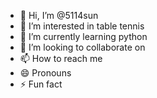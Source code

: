 - 👋 Hi, I’m @5114sun
- 👀 I’m interested in table tennis
- 🌱 I’m currently learning python
- 💞️ I’m looking to collaborate on
- 📫 How to reach me 
- 😄 Pronouns 
- ⚡ Fun fact 


